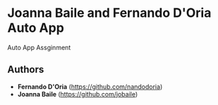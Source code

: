 # Joanna Baile and Fernando D'Oria Auto App
Auto App Assginment

## Authors
* **Fernando D'Oria** (https://github.com/nandodoria)
* **Joanna Baile** (https://github.com/jobaile)

